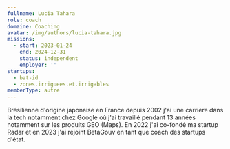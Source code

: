 ```yaml
---
fullname: Lucia Tahara
role: coach
domaine: Coaching
avatar: /img/authors/lucia-tahara.jpg
missions:
  - start: 2023-01-24
    end: 2024-12-31
    status: independent
    employer: ''
startups:
  - bat-id
  - zones.irriguees.et.irrigables
memberType: autre
---
```


Brésilienne d'origine japonaise en France depuis 2002 j'ai une carrière dans la tech notamment chez Google où j'ai travaillé pendant 13 années notamment sur les produits GEO (Maps). En 2022 j'ai co-fondé ma startup Radar et en 2023 j'ai rejoint BetaGouv en tant que coach des startups d'état.
